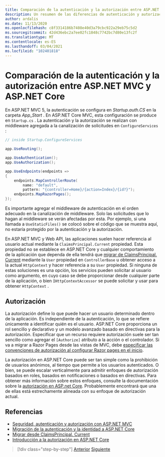 ```yaml
---
title: Comparación de la autenticación y la autorización entre ASP.NET MVC y ASP.NET Core
description: Un resumen de las diferencias de autenticación y autorización entre ASP.NET MVC y ASP.NET Core.
author: ardalis
ms.date: 11/13/2020
ms.openlocfilehash: c8f3314186b7408e40d3a79cbc922a29eb75c5d2
ms.sourcegitcommit: 42d436ebc2a7ee02fc1848c7742bc7d80e13fc2f
ms.translationtype: MT
ms.contentlocale: es-ES
ms.lasthandoff: 03/04/2021
ms.locfileid: "102401818"
---
```

# <a name="compare-authentication-and-authorization-between-aspnet-mvc-and-aspnet-core"></a>Comparación de la autenticación y la autorización entre ASP.NET MVC y ASP.NET Core

En ASP.NET MVC 5, la autenticación se configura en *Startup.auth.CS* en la carpeta *App_Start* . En ASP.NET Core MVC, esta configuración se produce en `Startup.cs` . La autenticación y la autorización se realizan con middleware agregada a la canalización de solicitudes en `ConfigureServices` :

```csharp
// inside Startup.ConfigureServices

app.UseRouting();

app.UseAuthentication();
app.UseAuthorization();

app.UseEndpoints(endpoints =>
{
    endpoints.MapControllerRoute(
        name: "default",
        pattern: "{controller=Home}/{action=Index}/{id?}");
    endpoints.MapRazorPages();
});
```

Es importante agregar el middleware de autenticación en el orden adecuado en la canalización de middleware. Solo las solicitudes que lo hagan al middleware se verán afectadas por esta. Por ejemplo, si una llamada a `UseStaticFiles()` se colocó sobre el código que se muestra aquí, no estaría protegido por la autenticación y la autorización.

En ASP.NET MVC y Web API, las aplicaciones suelen hacer referencia al usuario actual mediante la `ClaimsPrincipal.Current` propiedad. Esta propiedad no se establece en ASP.NET Core y cualquier comportamiento de la aplicación que dependa de ella tendrá que [migrar de ClaimsPrincipal. Current](/aspnet/core/migration/claimsprincipal-current) mediante la `User` propiedad en `ControllerBase` u obtener acceso a la actual `HttpContext` y hacer referencia a su `User` propiedad. Si ninguna de estas soluciones es una opción, los servicios pueden solicitar al usuario como argumento, en cuyo caso se debe proporcionar desde cualquier parte de la aplicación, o bien `IHttpContextAccessor` se puede solicitar y usar para obtener `HttpContext` .

## <a name="authorization"></a>Autorización

La autorización define lo que puede hacer un usuario determinado dentro de la aplicación. Es independiente de la autenticación, lo que se refiere únicamente a identificar quién es el usuario. ASP.NET Core proporciona un rol sencillo y declarativo y un modelo avanzado basado en directivas para la autorización. Especificar que un recurso requiere autorización suele ser tan sencillo como agregar el `[Authorize]` atributo a la acción o el controlador. Si va a migrar a Razor Pages desde las vistas de MVC, debe [especificar las convenciones de autorización al configurar Razor pages en el inicio](/aspnet/core/security/authorization/razor-pages-authorization).

La autorización en ASP.NET Core puede ser tan simple como la prohibición de usuarios anónimos, al tiempo que permite a los usuarios autenticados. O bien, se puede escalar verticalmente para admitir enfoques de autorización basados en roles, basados en notificaciones o basados en directivas. Para obtener más información sobre estos enfoques, consulte la documentación sobre la [autorización en ASP.net Core](/aspnet/core/security/authorization/introduction). Probablemente encontrará que una de ellas está estrechamente alineada con su enfoque de autorización actual.

## <a name="references"></a>Referencias

- [Seguridad, autenticación y autorización con ASP.NET MVC](/aspnet/mvc/overview/security/)
- [Migración de la autenticación y la identidad a ASP.NET Core](/aspnet/mvc/overview/security/)
- [Migrar desde ClaimsPrincipal. Current](/aspnet/core/migration/claimsprincipal-current)
- [Introducción a la autorización en ASP.NET Core](/aspnet/core/security/authorization/introduction)

>[!div class="step-by-step"]
>[Anterior](webapi-differences.md)
>[Siguiente](identity-differences.md)
